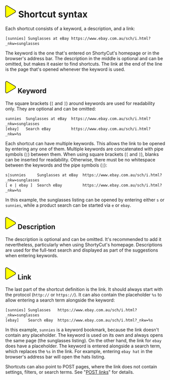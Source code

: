 # ![](img/arrow.svg) Shortcut syntax

Each shortcut consists of a keyword, a description, and a link:

```text
[sunnies] Sunglasses at eBay https://www.ebay.com.au/sch/i.html?_nkw=sunglasses
```

The keyword is the one that's entered on ShortyCut's homepage or in the browser's address bar. The description in the middle is optional and can be omitted, but makes it easier to find shortcuts. The link at the end of the line is the page that's opened whenever the keyword is used.

## ![](img/arrow.svg) Keyword

The square brackets (`[` and `]`) around keywords are used for readability only. They are optional and can be omitted:

```text
sunnies  Sunglasses at eBay  https://www.ebay.com.au/sch/i.html?_nkw=sunglasses
[ebay]   Search eBay         https://www.ebay.com.au/sch/i.html?_nkw=%s
```

Each shortcut can have multiple keywords. This allows the link to be opened by entering any one of them. Multiple keywords are concatenated with pipe symbols (`|`) between them. When using square brackets (`[` and `]`), blanks can be inserted for readability. Otherwise, there must be no whitespace between the keywords and the pipe symbols (`|`):

```text
s|sunnies     Sunglasses at eBay  https://www.ebay.com.au/sch/i.html?_nkw=sunglasses
[ e | ebay ]  Search eBay         https://www.ebay.com.au/sch/i.html?_nkw=%s
```

In this example, the sunglasses listing can be opened by entering either `s` or `sunnies`, while a product search can be started via `e` or `ebay`.

## ![](img/arrow.svg) Description

The description is optional and can be omitted. It's recommended to add it nevertheless, particularly when using ShortyCut's homepage. Descriptions are used for the full-text search and displayed as part of the suggestions when entering keywords.

## ![](img/arrow.svg) Link

The last part of the shortcut definition is the link. It should always start with the protocol (`http://` or `https://`). It can also contain the placeholder `%s` to allow entering a search term alongside the keyword:

```text
[sunnies] Sunglasses   https://www.ebay.com.au/sch/i.html?_nkw=sunglasses
[ebay]    Search eBay  https://www.ebay.com.au/sch/i.html?_nkw=%s
```

In this example, `sunnies` is a keyword bookmark, because the link doesn't contain any placeholder. The keyword is used on its own and always opens the same page (the sunglasses listing). On the other hand, the link for `ebay` does have a placeholder. The keyword is entered alongside a search term, which replaces the `%s` in the link. For example, entering `ebay hat` in the browser's address bar will open the hats listing.

Shortcuts can also point to POST pages, where the link does not contain settings, filters, or search terms. See "[POST links](post-links.md)" for details.
